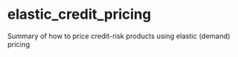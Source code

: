 # elastic_credit_pricing
Summary of how to price credit-risk products using elastic (demand) pricing
